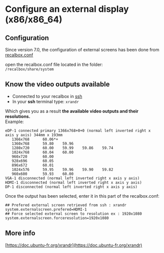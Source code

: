 # Configure an external display \(x86/x86\_64\)

## Configuration

Since version 7.0, the configuration of external screens has been done from[ recalbox.conf](/basic-manual/getting-started/the-recalbox.conf-file)

open the recalbox.conf file located in the folder:  
`/recalbox/share/system` 

## Know the video outputs available

* Connected to your recalbox in [ssh](https://recalbox.gitbook.io/tutorials/access/root-access-via-terminal)
* In your **ssh** terminal type: `xrandr`

Which gives you as a result **the available video outputs and their resolutions.**  
Example:

```text
eDP-1 connected primary 1366x768+0+0 (normal left inverted right x axis y axis) 344mm x 193mm
   1366x768      60.06*+
   1360x768      59.80    59.96  
   1280x720      60.00    59.99    59.86    59.74  
   1024x768      60.04    60.00  
   960x720       60.00  
   928x696       60.05  
   896x672       60.01  
   1024x576      59.95    59.96    59.90    59.82  
   960x600       59.93    60.00   
VGA-1 disconnected (normal left inverted right x axis y axis)
HDMI-1 disconnected (normal left inverted right x axis y axis)
DP-1 disconnected (normal left inverted right x axis y axis)
```

Once the output has been selected, enter it in this part of the recalbox.conf:

```text
## Prefered external screen retrieved from ssh : xrandr
system.externalscreen.prefered=HDMI-1
## Force selected external screen to resolution ex : 1920x1080
system.externalscreen.forceresolution=1920x1080
```

## More info

[https://doc.ubuntu-fr.org/xrandr](https://doc.ubuntu-fr.org/xrandr)

